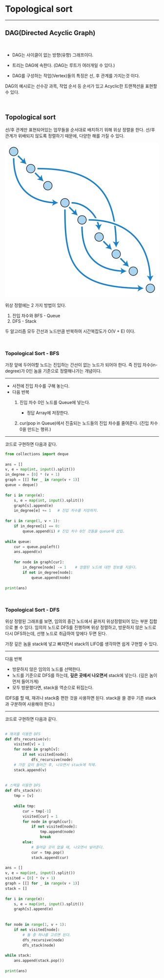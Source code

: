 # Topological sort
---

## DAG(Directed Acyclic Graph)
<br>

- DAG는 사이클이 없는 방향(유향) 그래프이다.

- 트리는 DAG에 속한다. (DAG는 루트가 여러개일 수 있다.)

- DAG를 구성하는 작업(Vertex)들의 특징은 선, 후 관계를 가지는것 이다.

DAG의 예시로는 선수강 과목, 작업 순서 등 순서가 있고 Acyclic한 트랜잭션을 표현할 수 있다.

<br>

## Topological sort

선/후 관계만 표현되어있는 업무들을 순서대로 배치하기 위해 위상 정렬을 한다. 선/후 관계가 위배되지 않도록 정렬하기 때문에, 다양한 해를 가질 수 있다.

![DAG_sort](./img/topo1.PNG)

위상 정렬에는 2 가지 방법이 있다.

1. 진입 차수와 BFS - Queue
2. DFS - Stack
 
두 알고리즘 모두 간선과 노드만큼 반복하여 시간복잡도가 O(V + E) 이다.

<br>

### Topological Sort - BFS

가장 앞에 두어야할 노드는 진입하는 간선이 없는 노드가 되어야 한다. 즉 진입 차수(in-degree)가 0인 놈을 기준으로 정렬해나가는 개념이다.

---
- 사전에 진입 차수를 구해 놓는다.
- 다음 반복
   1. 진입 차수 0인 노드를 Queue에 넣는다. 
       - 정답 Array에 저장한다.

   2. cur(pop in Queue)에서 진출되는 노드들의 진입 차수를 줄여준다. (진입 차수 0을 만드는 행위.)
---

코드로 구현하면 다음과 같다.

```python 
from collections import deque

ans = []
v, e = map(int, input().split())
in_degree = [0] * (v + 1)
graph = [[] for _ in range(v + 1)]
queue = deque()

for i in range(e):
    s, e = map(int, input().split())
    graph[s].append(e)
    in_degree[e] += 1   # 진입 차수를 저장하자.

for i in range(1, v + 1):
    if in_degree[i] == 0:
        queue.append(i) # 진입 차수 0인 것들을 queue에 삽입.

while queue:
    cur = queue.popleft()
    ans.append(v)

    for node in graph[cur]:
        in_degree[node] -= 1    # 정렬된 노드에 대한 정보를 지운다.
        if not in_degree[node]:
            queue.append(node)

print(ans)
```

<br>

### Topological Sort - DFS


위상 정렬된 그래프를 보면, 임의의 중간 노드에서 끝까지 위상정렬되어 있는 부분 집합으로 볼 수 있다.
임의의 노드로 DFS를 진행하며 위상 정렬하고, 방문하지 않은 노드로 다시 DFS하는데, 선행 노드로 취급하여 앞에다 두면 된다.

가장 깊은 놈을 stack에 넣고 빠지면서
stack의 LIFO를 생각하면 쉽게 구현할 수 있다.

---
다음 반복
  - 방문하지 않은 임의의 노드를 선택한다.
  - 노드를 기준으로 DFS를 하는데, __깊은 곳에서 나오면서__ stack에 넣는다. (깊은 놈이 먼저 들어가게)
  - 모두 방문했다면, stack을 역순으로 뒤집는다.
  
(DFS를 할 때, 재귀나 stack중 편한 것을 사용하면 된다. stack을 쓸 경우 기존 stack과 구분하여 사용해야 한다.)

---


코드로 구현하면 다음과 같다.

```python 

# 재귀를 이용한 DFS
def dfs_recursive(v):
    visited[v] = 1
    for node in graph[v]:
        if not visited[node]:
            dfs_recursive(node)
    # 가장 깊이 들어간 후, 나오면서 stack에 적재.
    stack.append(v)


# 스택을 이용한 DFS
def dfs_stack(v):
    tmp = [v]

    while tmp:
        cur = tmp[-1]
        visited[cur] = 1
        for node in graph[cur]:
            if not visited[node]:
                tmp.append(node)
                break
        else:
            # 들어갈 곳이 없을 때, 나오면서 넣어준다.
            cur = tmp.pop()
            stack.append(cur)
        
ans = []
v, e = map(int, input().split())
visited = [0] * (v + 1)
graph = [[] for _ in range(v + 1)]
stack = []

for i in range(e):
    s, e = map(int, input().split())
    graph[s].append(e)


for node in range(1, v + 1):
    if not visited[node]:
        # 둘 중 하나를 고르면 된다.
        dfs_recursive(node)
        dfs_stack(node)

while stack:
    ans.append(stack.pop())

print(ans)
```